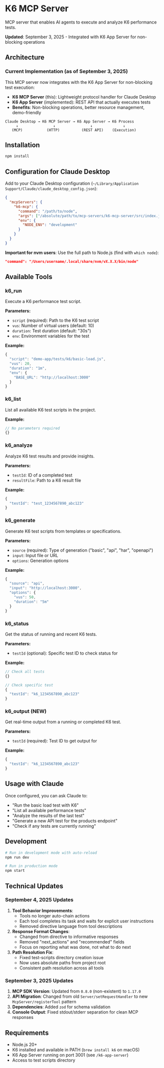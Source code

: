 # K6 MCP Server

MCP server that enables AI agents to execute and analyze K6 performance tests.

**Updated**: September 3, 2025 - Integrated with K6 App Server for non-blocking operations

## Architecture

### Current Implementation (as of September 3, 2025)
This MCP server now integrates with the K6 App Server for non-blocking test execution:
- **K6 MCP Server** (this): Lightweight protocol handler for Claude Desktop
- **K6 App Server** (implemented): REST API that actually executes tests
- **Benefits**: Non-blocking operations, better resource management, demo-friendly

```
Claude Desktop → K6 MCP Server → K6 App Server → K6 Process
     ↓                ↓                ↓              ↓
   (MCP)           (HTTP)          (REST API)    (Execution)
```

## Installation

```bash
npm install
```

## Configuration for Claude Desktop

Add to your Claude Desktop configuration (`~/Library/Application Support/Claude/claude_desktop_config.json`):

```json
{
  "mcpServers": {
    "k6-mcp": {
      "command": "/path/to/node",
      "args": ["/absolute/path/to/mcp-servers/k6-mcp-server/src/index.js"],
      "env": {
        "NODE_ENV": "development"
      }
    }
  }
}
```

**Important for nvm users**: Use the full path to Node.js (find with `which node`):
```json
"command": "/Users/username/.local/share/nvm/vX.X.X/bin/node"
```

## Available Tools

### k6_run
Execute a K6 performance test script.

**Parameters:**
- `script` (required): Path to the K6 test script
- `vus`: Number of virtual users (default: 10)
- `duration`: Test duration (default: "30s")
- `env`: Environment variables for the test

**Example:**
```javascript
{
  "script": "demo-app/tests/k6/basic-load.js",
  "vus": 20,
  "duration": "1m",
  "env": {
    "BASE_URL": "http://localhost:3000"
  }
}
```

### k6_list
List all available K6 test scripts in the project.

**Example:**
```javascript
// No parameters required
{}
```

### k6_analyze
Analyze K6 test results and provide insights.

**Parameters:**
- `testId`: ID of a completed test
- `resultFile`: Path to a K6 result file

**Example:**
```javascript
{
  "testId": "test_1234567890_abc123"
}
```

### k6_generate
Generate K6 test scripts from templates or specifications.

**Parameters:**
- `source` (required): Type of generation ("basic", "api", "har", "openapi")
- `input`: Input file or URL
- `options`: Generation options

**Example:**
```javascript
{
  "source": "api",
  "input": "http://localhost:3000",
  "options": {
    "vus": 50,
    "duration": "5m"
  }
}
```

### k6_status
Get the status of running and recent K6 tests.

**Parameters:**
- `testId` (optional): Specific test ID to check status for

**Example:**
```javascript
// Check all tests
{}

// Check specific test
{
  "testId": "k6_1234567890_abc123"
}
```

### k6_output (NEW)
Get real-time output from a running or completed K6 test.

**Parameters:**
- `testId` (required): Test ID to get output for

**Example:**
```javascript
{
  "testId": "k6_1234567890_abc123"
}
```

## Usage with Claude

Once configured, you can ask Claude to:

- "Run the basic load test with K6"
- "List all available performance tests"
- "Analyze the results of the last test"
- "Generate a new API test for the products endpoint"
- "Check if any tests are currently running"

## Development

```bash
# Run in development mode with auto-reload
npm run dev

# Run in production mode
npm start
```

## Technical Updates

### September 4, 2025 Updates
1. **Tool Behavior Improvements**: 
   - Tools no longer auto-chain actions
   - Each tool completes its task and waits for explicit user instructions
   - Removed directive language from tool descriptions
2. **Response Format Changes**:
   - Changed from directive to informative responses
   - Removed "next_actions" and "recommended" fields
   - Focus on reporting what was done, not what to do next
3. **Path Resolution Fix**:
   - Fixed test-scripts directory creation issue
   - Now uses absolute paths from project root
   - Consistent path resolution across all tools

### September 3, 2025 Updates
1. **MCP SDK Version**: Updated from `0.8.0` (non-existent) to `1.17.0`
2. **API Migration**: Changed from old `Server/setRequestHandler` to new `McpServer/registerTool` pattern
3. **Dependencies**: Added `zod` for schema validation
4. **Console Output**: Fixed stdout/stderr separation for clean MCP responses

## Requirements

- Node.js 20+
- K6 installed and available in PATH (`brew install k6` on macOS)
- K6 App Server running on port 3001 (see `/k6-app-server`)
- Access to test scripts directory